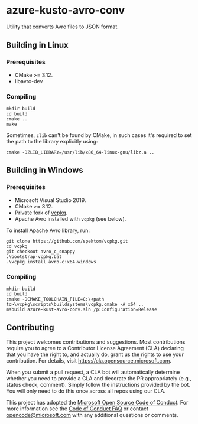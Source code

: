 azure-kusto-avro-conv
=====================

Utility that converts Avro files to JSON format.


## Building in Linux

### Prerequisites

 * CMake >= 3.12.
 * libavro-dev

### Compiling

    mkdir build
    cd build
    cmake ..
    make

Sometimes, `zlib` can't be found by CMake, in such cases it's required to set the path to the library explicitly using:

    cmake -DZLIB_LIBRARY=/usr/lib/x86_64-linux-gnu/libz.a ..

## Building in Windows

### Prerequisites

 * Microsoft Visual Studio 2019.
 * CMake >= 3.12.
 * Private fork of [vcpkg](https://github.com/spektom/vcpkg).
 * Apache Avro installed with `vcpkg` (see below).

To install Apache Avro library, run:

    git clone https://github.com/spektom/vcpkg.git
    cd vcpkg
    git checkout avro_c_snappy
    .\bootstrap-vcpkg.bat
    .\vcpkg install avro-c:x64-windows

### Compiling

    mkdir build
    cd build
    cmake -DCMAKE_TOOLCHAIN_FILE=C:\<path to>\vcpkg\scripts\buildsystems\vcpkg.cmake -A x64 ..
    msbuild azure-kust-avro-conv.sln /p:Configuration=Release

## Contributing

This project welcomes contributions and suggestions.  Most contributions require you to agree to a
Contributor License Agreement (CLA) declaring that you have the right to, and actually do, grant us
the rights to use your contribution. For details, visit https://cla.opensource.microsoft.com.

When you submit a pull request, a CLA bot will automatically determine whether you need to provide
a CLA and decorate the PR appropriately (e.g., status check, comment). Simply follow the instructions
provided by the bot. You will only need to do this once across all repos using our CLA.

This project has adopted the [Microsoft Open Source Code of Conduct](https://opensource.microsoft.com/codeofconduct/).
For more information see the [Code of Conduct FAQ](https://opensource.microsoft.com/codeofconduct/faq/) or
contact [opencode@microsoft.com](mailto:opencode@microsoft.com) with any additional questions or comments.
